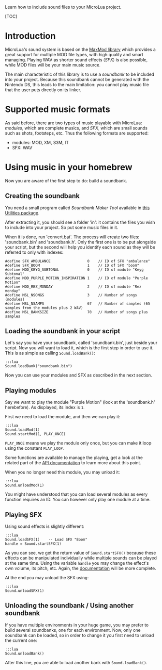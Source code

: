 Learn how to include sound files to your MicroLua project.

[TOC]


Introduction
============

MicroLua's sound system is based on the [MaxMod library](http://www.maxmod.org/) which provides a great support for multiple MOD file types, with high quality and smart managing. Playing WAV as shorter sound effects (_SFX_) is also possible, while MOD files will be your main music source.

The main characteristic of this library is to use a _soundbank_ to be included into your project. Because this soundbank cannot be generated with the Nintendo DS, this leads to the main limitation: you cannot play music file that the user puts directly on its linker.


Supported music formats
=======================

As said before, there are two types of music playable with MicroLua: _modules_, which are complete musics, and _SFX_, which are small sounds such as shots, footsteps, etc.
Thus the following formats are supported:

* modules: MOD, XM, S3M, IT
* SFX: WAV


Using music in your homebrew
============================

Now you are aware of the first step to do: build a soundbank.

Creating the soundbank
----------------------

You need a small program called _Soundbank Maker Tool_ available in [this Utilities package](http://sourceforge.net/projects/microlua/files/Third-party/Utilities.zip/download).

After extracting it, you should see a folder 'in': it contains the files you wish to include into your project. So put some music files in it.

When it is done, run 'convert.bat'. The process will create two files: 'soundbank.bin' and 'soundbank.h'. Only the first one is to be put alongside your script, but the second will help you identify each sound as they will be referred to only with indexes:

    #define SFX_AMBULANCE                 0    // ID of SFX "ambulance"
    #define SFX_BOOM                      1    // ID of SFX "boom"
    #define MOD_KEYG_SUBTONAL             0    // ID of module "Keyg Subtonal"
    #define MOD_PURPLE_MOTION_INSPIRATION 1    // ID of module "Purple Motion"
    #define MOD_REZ_MONDAY                2    // ID of module "Rez monday"
    #define MSL_NSONGS                    3    // Number of songs (modules)
    #define MSL_NSAMPS                    67   // Number of samples (65 samples from the modules plus 2 WAV)
    #define MSL_BANKSIZE                  70   // Number of songs plus samples

Loading the soundbank in your script
------------------------------------

Let's say you have your soundbank, called 'soundbank.bin', just beside your script. Now you will want to load it, which is the first step in order to use it. This is as simple as calling `Sound.loadBank()`:

    :::lua
    Sound.loadBank("soundbank.bin")

Now you can use your modules and SFX as described in the next section.

Playing modules
---------------

Say we want to play the module "Purple Motion" (look at the 'soundbank.h' herebefore). As displayed, its index is `1`.

First we need to load the module, and then we can play it:

    :::lua
    Sound.loadMod(1)
    Sound.startMod(1, PLAY_ONCE)

`PLAY_ONCE` means we play the module only once, but you can make it loop using the constant `PLAY_LOOP`.

Some functions are available to manage the playing, get a look at the related part of the [API documentation](APIDocumentation) to learn more about this point.

When you no longer need this module, you may unload it:

    :::lua
    Sound.unloadMod(1)

You might have understood that you can load several modules as every function requires an ID. You can however only play one module at a time.

Playing SFX
-----------

Using sound effects is slightly different:

    :::lua
    Sound.loadSFX(1)    -- Load SFX "Boom"
    handle = Sound.startSFX(1)

As you can see, we get the return value of `Sound.startSFX()` because these effects can be manipulated individually while multiple sounds can be played at the same time. Using the variable `handle` you may change the effect's own volume, its pitch, etc. Again, the [documentation](APIDocumentation) will be more complete.

At the end you may unload the SFX using:

    :::lua
    Sound.unloadSFX(1)

Unloading the soundbank / Using another soundbank
-------------------------------------------------

If you have multiple environments in your huge game, you may prefer to build several soundbanks, one for each environment. Now, only one soundbank can be loaded, so in order to change it you first need to unload the current one:

    :::lua
    Sound.unloadBank()

After this line, you are able to load another bank with `Sound.loadBank()`.